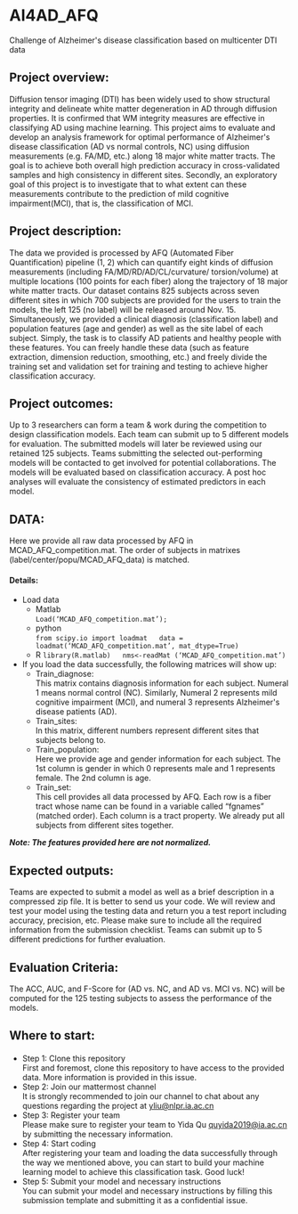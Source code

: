 # AI4AD_AFQ
 
Challenge of Alzheimer's disease classification based on multicenter DTI data

## Project overview:  
Diffusion tensor imaging (DTI) has been widely used to show structural integrity and delineate white matter degeneration in AD through diffusion properties. It is confirmed that WM integrity measures are effective in classifying AD using machine learning.
This project aims to evaluate and develop an analysis framework for optimal performance of Alzheimer's disease classification (AD vs normal controls, NC) using diffusion measurements (e.g. FA/MD, etc.) along 18 major white matter tracts. The goal is to achieve both overall high prediction accuracy in cross-validated samples and high consistency in different sites. Secondly, an exploratory goal of this project is to investigate that to what extent can these measurements contribute to the prediction of mild cognitive impairment(MCI), that is, the classification of MCI.

## Project description:  
The data we provided is processed by AFQ (Automated Fiber Quantification) pipeline (1, 2) which can quantify eight kinds of diffusion measurements (including FA/MD/RD/AD/CL/curvature/ torsion/volume) at multiple locations (100 points for each fiber) along the trajectory of 18 major white matter tracts. Our dataset contains 825 subjects across seven different sites in which 700 subjects are provided for the users to train the models, the left 125 (no label) will be released around Nov. 15. Simultaneously, we provided a clinical diagnosis (classification label) and population features (age and gender) as well as the site label of each subject. 
Simply, the task is to classify AD patients and healthy people with these features. You can freely handle these data (such as feature extraction, dimension reduction, smoothing, etc.) and freely divide the training set and validation set for training and testing to achieve higher classification accuracy.

## Project outcomes:  
Up to 3 researchers can form a team & work during the competition to design classification models. Each team can submit up to 5 different models for evaluation. The submitted models will later be reviewed using our retained 125 subjects. Teams submitting the selected out-performing models will be contacted to get involved for potential collaborations.
The models will be evaluated based on classification accuracy. A post hoc analyses will evaluate the consistency of estimated predictors in each model. 

## DATA:  
Here we provide all raw data processed by AFQ in MCAD_AFQ_competition.mat. The order of subjects in matrixes (label/center/popu/MCAD_AFQ_data) is matched.

#### Details:  
+	Load data  
    + Matlab  
`Load(‘MCAD_AFQ_competition.mat’);`  
    + python  
`from scipy.io import loadmat  
data = loadmat(‘MCAD_AFQ_competition.mat’, mat_dtype=True)`  
    + R
`library(R.matlab)  
nms<-readMat (‘MCAD_AFQ_competition.mat’)`  
+ If you load the data successfully, the following matrices will show up:  
    + Train_diagnose:   
This matrix contains diagnosis information for each subject. Numeral 1 means normal control (NC). Similarly, Numeral 2 represents mild cognitive impairment (MCI), and numeral 3 represents Alzheimer's disease patients (AD).  
    +	Train_sites:  
In this matrix, different numbers represent different sites that subjects belong to.  
    +	Train_population:  
Here we provide age and gender information for each subject. The 1st column is gender in which 0 represents male and 1 represents female. The 2nd column is age.  
    +	Train_set:  
This cell provides all data processed by AFQ. Each row is a fiber tract whose name can be found in a variable called “fgnames” (matched order). Each column is a tract property. We already put all subjects from different sites together.  

***Note: The features provided here are not normalized.***  

## Expected outputs:  
Teams are expected to submit a model as well as a brief description in a compressed zip file. It is better to send us your code. We will review and test your model using the testing data and return you a test report including accuracy, precision, etc. Please make sure to include all the required information from the submission checklist. Teams can submit up to 5 different predictions for further evaluation.

## Evaluation Criteria:  

The ACC, AUC, and F-Score for (AD vs. NC, and AD vs. MCI vs. NC) will be computed for the 125 testing subjects to assess the performance of the models.  

## Where to start: 
#### 
- Step 1: Clone this repository  
First and foremost, clone this repository to have access to the provided data. More information is provided in this issue.  
- Step 2: Join our mattermost channel  
It is strongly recommended to join our channel to chat about any questions regarding the project at yliu@nlpr.ia.ac.cn  
- Step 3: Register your team   
Please make sure to register your team to Yida Qu quyida2019@ia.ac.cn by submitting the necessary information.  
- Step 4: Start coding    
After registering your team and loading the data successfully through the way we mentioned above, you can start to build your machine learning model to achieve this classification task. Good luck!  
- Step 5: Submit your model and necessary instructions   
You can submit your model and necessary instructions by filling this submission template and submitting it as a confidential issue.  
